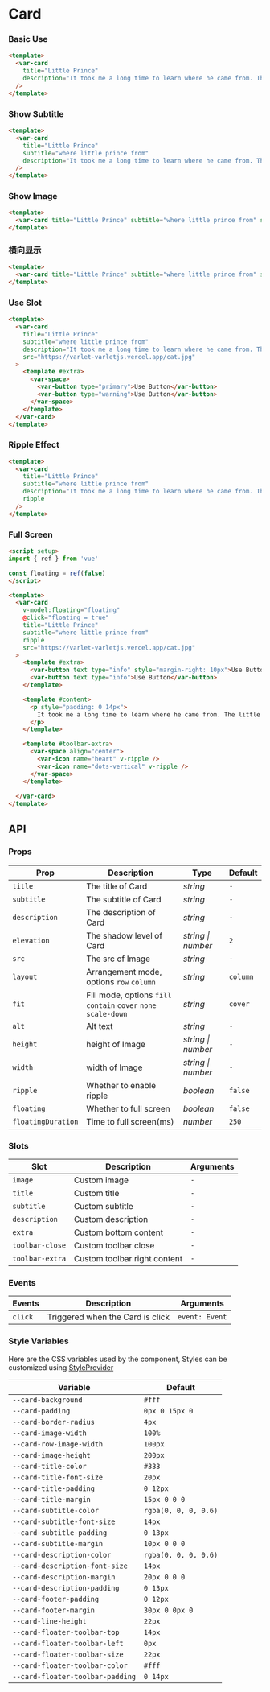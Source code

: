 # Card

### Basic Use

```html
<template>
  <var-card
    title="Little Prince"
    description="It took me a long time to learn where he came from. The little prince, whoasked me so many questions, never seemed to hear the ones I asked him. Itwas from words dropped by chance that, little by little, everything wasrevealed to me."
  />
</template>
```

### Show Subtitle

```html
<template>
  <var-card
    title="Little Prince"
    subtitle="where little prince from"
    description="It took me a long time to learn where he came from. The little prince, whoasked me so many questions, never seemed to hear the ones I asked him. Itwas from words dropped by chance that, little by little, everything wasrevealed to me."
  />
</template>
```

### Show Image

```html
<template>
  <var-card title="Little Prince" subtitle="where little prince from" src="https://varlet-varletjs.vercel.app/cat.jpg" />
</template>
```

### 横向显示

```html
<template>
  <var-card title="Little Prince" subtitle="where little prince from" src="https://varlet-varletjs.vercel.app/cat.jpg" layout="row"/>
</template>
```

### Use Slot

```html
<template>
  <var-card
    title="Little Prince"
    subtitle="where little prince from"
    description="It took me a long time to learn where he came from. The little prince, whoasked me so many questions, never seemed to hear the ones I asked him. Itwas from words dropped by chance that, little by little, everything wasrevealed to me."
    src="https://varlet-varletjs.vercel.app/cat.jpg"
  >
    <template #extra>
      <var-space>
        <var-button type="primary">Use Button</var-button>
        <var-button type="warning">Use Button</var-button>
      </var-space>
    </template>
  </var-card>
</template>
```

### Ripple Effect

```html
<template>
  <var-card
    title="Little Prince"
    subtitle="where little prince from"
    description="It took me a long time to learn where he came from. The little prince, whoasked me so many questions, never seemed to hear the ones I asked him. Itwas from words dropped by chance that, little by little, everything wasrevealed to me."
    ripple
  />
</template>
```

### Full Screen

```html
<script setup>
import { ref } from 'vue'

const floating = ref(false)
</script>

<template>
  <var-card
    v-model:floating="floating"
    @click="floating = true"
    title="Little Prince"
    subtitle="where little prince from"
    ripple
    src="https://varlet-varletjs.vercel.app/cat.jpg"
  >
    <template #extra>
      <var-button text type="info" style="margin-right: 10px">Use Button</var-button>
      <var-button text type="info">Use Button</var-button>
    </template>

    <template #content>
      <p style="padding: 0 14px">
        It took me a long time to learn where he came from. The little prince, whoasked me so many questions, never seemed to hear the ones I asked him. Itwas from words dropped by chance that, little by little, everything wasrevealed to me.
      </p>
    </template>

    <template #toolbar-extra>
      <var-space align="center">
        <var-icon name="heart" v-ripple />
        <var-icon name="dots-vertical" v-ripple />
      </var-space>
    </template>
    
  </var-card>
</template>
```

## API

### Props

| Prop          | Description                                                     | Type               | Default |
|---------------|-----------------------------------------------------------------| ------------------ | ------- |
| `title`       | The title of Card                                               | _string_           | `-`     |
| `subtitle`    | The subtitle of Card                                            | _string_           | `-`     |
| `description` | The description of Card                                         | _string_           | `-`     |
| `elevation`   | The shadow level of Card                                        | _string \| number_ | `2`     |
| `src`         | The src of Image                                                | _string_           | `-`     |
| `layout`      | Arrangement mode, options `row` `column`                        | _string_           | `column` |
| `fit`         | Fill mode, options `fill` `contain` `cover` `none` `scale-down` | _string_           | `cover` |
| `alt`         | Alt text                                                        | _string_           | `-`     |
| `height`      | height of Image                                                 | _string \| number_ | `-`     |
| `width`       | width of Image                                                  | _string \| number_ | `-`     |
| `ripple`      | Whether to enable ripple                                        | _boolean_          | `false` |
| `floating`    | Whether to full screen                                          |_boolean_          | `false`  |
| `floatingDuration`    | Time to full screen(ms)                                         |_number_          | `250`    |

### Slots

| Slot          | Description                  | Arguments |
| ------------- |------------------------------| --------- |
| `image`       | Custom image                 | `-`       |
| `title`       | Custom title                 | `-`       |
| `subtitle`    | Custom subtitle              | `-`       |
| `description` | Custom description           | `-`       |
| `extra`       | Custom bottom content        | `-`       |
| `toolbar-close` | Custom toolbar close         | `-`  |
| `toolbar-extra` | Custom toolbar right content | `-`  |

### Events

| Events  | Description                      | Arguments      |
| ------- | -------------------------------- | -------------- |
| `click` | Triggered when the Card is click | `event: Event` |

### Style Variables

Here are the CSS variables used by the component, Styles can be customized using [StyleProvider](#/en-US/style-provider)

| Variable                       | Default              |
| ------------------------------ |----------------------|
| `--card-background`            | `#fff`               |
| `--card-padding`               | `0px 0 15px 0`       |
| `--card-border-radius`         | `4px`                |
| `--card-image-width`           | `100%`               |
| `--card-row-image-width`       | `100px`              |
| `--card-image-height`          | `200px`              |
| `--card-title-color`           | `#333`               |
| `--card-title-font-size`       | `20px`               |
| `--card-title-padding`         | `0 12px`             |
| `--card-title-margin`          | `15px 0 0 0`         |
| `--card-subtitle-color`        | `rgba(0, 0, 0, 0.6)` |
| `--card-subtitle-font-size`    | `14px`               |
| `--card-subtitle-padding`      | `0 13px`             |
| `--card-subtitle-margin`       | `10px 0 0 0`         |
| `--card-description-color`     | `rgba(0, 0, 0, 0.6)` |
| `--card-description-font-size` | `14px`               |
| `--card-description-margin`    | `20px 0 0 0`         |
| `--card-description-padding`   | `0 13px`             |
| `--card-footer-padding`        | `0 12px`             |
| `--card-footer-margin`         | `30px 0 0px 0`       |
| `--card-line-height`           | `22px`               |
| `--card-floater-toolbar-top`      | `14px`               |
| `--card-floater-toolbar-left`     | `0px`                |
| `--card-floater-toolbar-size`     | `22px`               |
| `--card-floater-toolbar-color`    | `#fff`               |
| `--card-floater-toolbar-padding`  | `0 14px`             |

